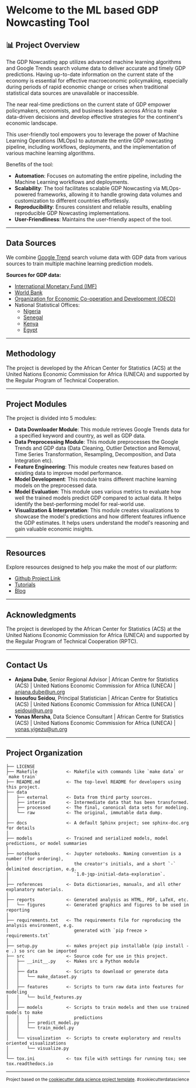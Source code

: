 Welcome to the ML based GDP Nowcasting Tool 
===========================================

📊 Project Overview
-------------------
  
<p>The GDP Nowcasting app utilizes advanced machine learning algorithms and Google Trends search volume data to deliver accurate and timely GDP predictions. Having up-to-date information on the current state of the economy is essential for effective macroeconomic policymaking, especially during periods of rapid economic change or crises when traditional statistical data sources are unavailable or inaccessible.</p>

<p>The near real-time predictions on the current state of GDP empower policymakers, economists, and business leaders across Africa to make data-driven decisions and develop effective strategies for the continent's economic landscape.</p>

<p>This user-friendly tool empowers you to leverage the power of Machine Learning Operations (MLOps) to automate the entire GDP nowcasting pipeline, including workflows, deployments, and the implementation of various machine learning algorithms.</p>
  
Benefits of the tool:
  - **Automation**: Focuses on automating the entire pipeline, including the Machine Learning workflows and deployments.
  - **Scalability**: The tool facilitates scalable GDP Nowcasting via MLOps-powered frameworks, allowing it to handle growing data volumes and customization to different countries effortlessly.
  - **Reproducibility**: Ensures consistent and reliable results, enabling reproducible GDP Nowcasting implementations.
  - **User-Friendliness**: Maintains the user-friendly aspect of the tool.

--------

Data Sources
---------------
  
We combine [Google Trend](https://trends.google.com/trends/) search volume data with GDP data from various sources to train multiple machine learning prediction models.

  **Sources for GDP data:**
  
  - [International Monetary Fund (IMF)](https://www.imf.org/en/Data)
  - [World Bank](https://data.worldbank.org/indicator/)
  - [Organization for Economic Co-operation and Development (OECD)](https://www.oecd.org/sdd/na/)
  - National Statistical Offices:
    - [Nigeria](https://www.nigerianstat.gov.ng/)
    - [Senegal](https://www.ansd.sn/)
    - [Kenya](https://www.knbs.or.ke/)
    - [Egypt](https://www.capmas.gov.eg/)


--------

Methodology
-------------
The project is developed by the African Center for Statistics (ACS) at the United Nations Economic Commission for Africa (UNECA) and supported by the Regular Program of Technical Cooperation.

--------

Project Modules
---------------

The project is divided into 5 modules:
  
  - **Data Downloader Module**: This module retrieves Google Trends data for a specified keyword and country, as well as GDP data.
  - **Data Preprocessing Module**: This module preprocesses the Google Trends and GDP data (Data Cleaning, Outlier Detection and Removal, Time Series Transformation, Resampling, Decomposition, and Data Integration etc).
  - **Feature Engineering**: This module creates new features based on existing data to improve model performance.
  - **Model Development**: This module trains different machine learning models on the preprocessed data.
  - **Model Evaluation**: This module uses various metrics to evaluate how well the trained models predict GDP compared to actual data. It helps identify the best-performing model for real-world use.
  - **Visualization & Interpretation**: This module creates visualizations to showcase the model's predictions and how different features influence the GDP estimates. It helps users understand the model's reasoning and gain valuable economic insights.

--------

Resources
-------------

Explore resources designed to help you make the most of our platform:
  - [Github Project Link](https://github.com/YonSci/GPD-Nowcasting)
  - [Tutorials](https://github.com/YonSci/GPD-Nowcasting)
  - [Blog](https://github.com/YonSci/GPD-Nowcasting)


--------

Acknowledgments
------------------

The project is developed by the African Center for Statistics (ACS) at the United Nations Economic Commission for Africa (UNECA) and supported by the Regular Program of Technical Cooperation (RPTC).

--------

Contact Us
------------
  
  - **Anjana Dube**, Senior Regional Advisor | African Centre for Statistics (ACS) | United Nations Economic Commission for Africa (UNECA) | anjana.dube@un.org
  - **Issoufou Seidou**, Principal Statistician | African Centre for Statistics (ACS) | United Nations Economic Commission for Africa (UNECA) | seidoui@un.org
  - **Yonas Mersha**, Data Science Consultant | African Centre for Statistics (ACS) | United Nations Economic Commission for Africa (UNECA) | yonas.yigezu@un.org

--------

Project Organization
------------

    ├── LICENSE
    ├── Makefile           <- Makefile with commands like `make data` or `make train`
    ├── README.md          <- The top-level README for developers using this project.
    ├── data
    │   ├── external       <- Data from third party sources.
    │   ├── interim        <- Intermediate data that has been transformed.
    │   ├── processed      <- The final, canonical data sets for modeling.
    │   └── raw            <- The original, immutable data dump.
    │
    ├── docs               <- A default Sphinx project; see sphinx-doc.org for details
    │
    ├── models             <- Trained and serialized models, model predictions, or model summaries
    │
    ├── notebooks          <- Jupyter notebooks. Naming convention is a number (for ordering),
    │                         the creator's initials, and a short `-` delimited description, e.g.
    │                         `1.0-jqp-initial-data-exploration`.
    │
    ├── references         <- Data dictionaries, manuals, and all other explanatory materials.
    │
    ├── reports            <- Generated analysis as HTML, PDF, LaTeX, etc.
    │   └── figures        <- Generated graphics and figures to be used in reporting
    │
    ├── requirements.txt   <- The requirements file for reproducing the analysis environment, e.g.
    │                         generated with `pip freeze > requirements.txt`
    │
    ├── setup.py           <- makes project pip installable (pip install -e .) so src can be imported
    ├── src                <- Source code for use in this project.
    │   ├── __init__.py    <- Makes src a Python module
    │   │
    │   ├── data           <- Scripts to download or generate data
    │   │   └── make_dataset.py
    │   │
    │   ├── features       <- Scripts to turn raw data into features for modeling
    │   │   └── build_features.py
    │   │
    │   ├── models         <- Scripts to train models and then use trained models to make
    │   │   │                 predictions
    │   │   ├── predict_model.py
    │   │   └── train_model.py
    │   │
    │   └── visualization  <- Scripts to create exploratory and results oriented visualizations
    │       └── visualize.py
    │
    └── tox.ini            <- tox file with settings for running tox; see tox.readthedocs.io


--------

<p><small>Project based on the <a target="_blank" href="https://drivendata.github.io/cookiecutter-data-science/">cookiecutter data science project template</a>. #cookiecutterdatascience</small></p>
